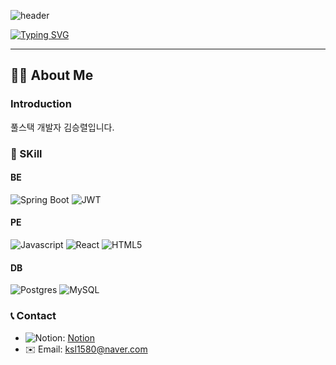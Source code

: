 ![header](https://capsule-render.vercel.app/api?type=waving&color=6994CDEE&text=&animation=twinkling&height=80)

[![Typing SVG](https://readme-typing-svg.demolab.com?font=Alkatra&weight=500&size=45&duration=3500&pause=3&color=6994CDEE&center=false&vCenter=false&multiline=true&repeat=true&width=1000&height=100&lines=Welcome+to+Ryel's+GitHub!👋)](https://git.io/typing-svg)

---

## 🙋‍♂️ About Me

### Introduction
풀스택 개발자 김승렬입니다.

### 🔨 SKill

#### BE
![Spring Boot](https://img.shields.io/badge/Spring%20Boot-6DB33F?style=flat-square&logo=Spring%20Boot&logoColor=white) ![JWT](https://img.shields.io/badge/JWT-black?style=flat-square&logo=JSON%20web%20tokens)

#### PE
![Javascript](https://img.shields.io/badge/Javascript-F7DF1E?style=flat-square&logo=Javascript&logoColor=white) ![React](https://img.shields.io/badge/React-61DAFB?style=flat-square&logo=React&logoColor=white) ![HTML5](https://img.shields.io/badge/HTML5-E34F26?style=flat-square&logo=HTML5&logoColor=white)

#### DB
![Postgres](https://img.shields.io/badge/Postgres-%23316192.svg?style=flat-square&logo=postgresql&logoColor=white) ![MySQL](https://img.shields.io/badge/MySQL-4479A1?style=flat-square&logo=MySQL&logoColor=white)

### 📞 Contact
- ![Notion](https://img.shields.io/badge/Notion-%23000000.svg?style=flat-square&logo=notion&logoColor=white): [Notion](https://www.notion.so/Kim-Seung-Ryel-930ad33cd39c48eea77024cc9693c6f2)
- ✉️ Email: ksl1580@naver.com
